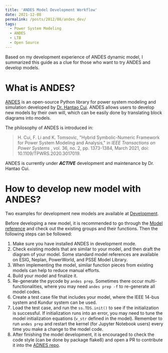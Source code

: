 ```yaml
---
title: 'ANDES Model Development Workflow'
date: 2021-12-08
permalink: /posts/2012/08/andes_dev/
tags:
  - Power System Modeling
  - ANDES
  - LTB
  - Open Source
---
```

Based on my development experience of ANDES dynamic model, I summarized this guide as a clue for those who want to try ANDES and develop models.

# What is ANDES?

[ANDES](https://docs.andes.app/en/stable/) is an open-source Python library for power system modeling and simulation developed by [Dr. Hantao Cui](https://cui.eecps.com/). ANDES allows users to develop new models by their own will, which can be easily done by translating block diagrams into models.

The philosophy of ANDES is introduced in:

> H. Cui, F. Li and K. Tomsovic, "Hybrid Symbolic-Numeric Framework for Power System Modeling and Analysis," in  *IEEE Transactions on Power Systems* , vol. 36, no. 2, pp. 1373-1384, March 2021, doi: 10.1109/TPWRS.2020.3017019.

ANDES is currently under ***ACTIVE*** development and maintenance by Dr. Hantao Cui.

# How to develop new model with ANDES?

Two examples for development new models are available at [Development](https://docs.andes.app/en/stable/modeling/index.html).

Before developing a new model, it is recommended to go through the [Model reference](https://docs.andes.app/en/stable/modelref.html) and check out the existing groups and their functions. Then the following steps can be followed:

1. Make sure you have installed ANDES in development mode.
2. Check existing models that are similar to your model, and then draft the diagram of your model. Some standard model references are available on ESIG, Neplan, PowerWorld, and PSSE Model Library.
3. When implementing the model, similar function pieces from existing models can help to reduce manual efforts.
4. Build your model and finalize it.
5. Re-generate the pycode by `andes prep`. Sometimes there occur multi-functionalities, where you may need `andes prep -f` to re-generate all model codes.
6. Create a test case file that includes your model, where the IEEE 14-bus system and Kundur system can be used.
7. Load the test case, and run the `ss.TDS.init()` to see if the initialization is successful. If initialization runs into an error, you may need to tune the model initialization equations (`v_str` defined in the model). Remember to run `andes prep` and restart the kernel (for Jupyter Notebook users) every time you make a change to the model code.
8. After finishing the model development, it is encouraged to check the code style (can be done by package flake8) and open a PR to contribute it into the [ADNES repo](https://github.com/cuihantao/andes).
